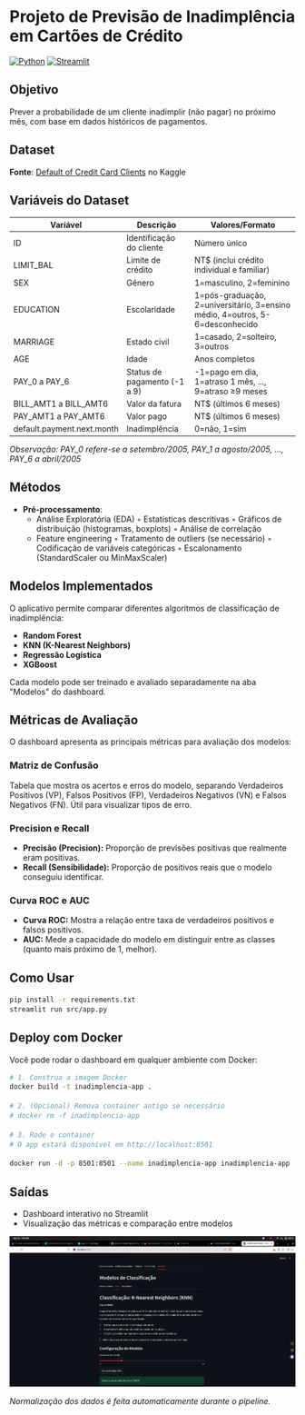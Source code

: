 # Projeto de Previsão de Inadimplência em Cartões de Crédito

[![Python](https://img.shields.io/badge/Python-3.8%2B-blue)](https://python.org)
[![Streamlit](https://img.shields.io/badge/Streamlit-App-orange)](https://streamlit.io)

## Objetivo
Prever a probabilidade de um cliente inadimplir (não pagar) no próximo mês, com base em dados históricos de pagamentos.

## Dataset
**Fonte**: [Default of Credit Card Clients](https://www.kaggle.com/datasets/uciml/default-of-credit-card-clients-dataset) no Kaggle

## Variáveis do Dataset

| Variável | Descrição | Valores/Formato |
|----------|-----------|-----------------|
| ID | Identificação do cliente | Número único |
| LIMIT_BAL | Limite de crédito | NT$ (inclui crédito individual e familiar) |
| SEX | Gênero | 1=masculino, 2=feminino |
| EDUCATION | Escolaridade | 1=pós-graduação, 2=universitário, 3=ensino médio, 4=outros, 5-6=desconhecido |
| MARRIAGE | Estado civil | 1=casado, 2=solteiro, 3=outros |
| AGE | Idade | Anos completos |
| PAY_0 a PAY_6 | Status de pagamento (-1 a 9) | -1=pago em dia, 1=atraso 1 mês, ..., 9=atraso ≥9 meses |
| BILL_AMT1 a BILL_AMT6 | Valor da fatura | NT$ (últimos 6 meses) |
| PAY_AMT1 a PAY_AMT6 | Valor pago | NT$ (últimos 6 meses) |
| default.payment.next.month | Inadimplência | 0=não, 1=sim |

*Observação: PAY_0 refere-se a setembro/2005, PAY_1 a agosto/2005, ..., PAY_6 a abril/2005*

## Métodos
- **Pré-processamento**:
  - Análise Exploratória (EDA)
    ◦ Estatísticas descritivas
    ◦ Gráficos de distribuição (histogramas, boxplots)
    ◦ Análise de correlação
  - Feature engineering
    ◦ Tratamento de outliers (se necessário)
    ◦ Codificação de variáveis categóricas
    ◦ Escalonamento (StandardScaler ou MinMaxScaler)

## Modelos Implementados

O aplicativo permite comparar diferentes algoritmos de classificação de inadimplência:
- **Random Forest**
- **KNN (K-Nearest Neighbors)**
- **Regressão Logística**
- **XGBoost**

Cada modelo pode ser treinado e avaliado separadamente na aba "Modelos" do dashboard.

## Métricas de Avaliação

O dashboard apresenta as principais métricas para avaliação dos modelos:

### Matriz de Confusão
Tabela que mostra os acertos e erros do modelo, separando Verdadeiros Positivos (VP), Falsos Positivos (FP), Verdadeiros Negativos (VN) e Falsos Negativos (FN). Útil para visualizar tipos de erro.

### Precision e Recall
- **Precisão (Precision):** Proporção de previsões positivas que realmente eram positivas.
- **Recall (Sensibilidade):** Proporção de positivos reais que o modelo conseguiu identificar.

### Curva ROC e AUC
- **Curva ROC:** Mostra a relação entre taxa de verdadeiros positivos e falsos positivos.
- **AUC:** Mede a capacidade do modelo em distinguir entre as classes (quanto mais próximo de 1, melhor).

## Como Usar
```bash
pip install -r requirements.txt
streamlit run src/app.py
```

## Deploy com Docker

Você pode rodar o dashboard em qualquer ambiente com Docker:

```bash
# 1. Construa a imagem Docker
docker build -t inadimplencia-app .

# 2. (Opcional) Remova container antigo se necessário
# docker rm -f inadimplencia-app

# 3. Rode o container
# O app estará disponível em http://localhost:8501

docker run -d -p 8501:8501 --name inadimplencia-app inadimplencia-app
```

## Saídas
- Dashboard interativo no Streamlit
- Visualização das métricas e comparação entre modelos

![Exemplo de Visualização](./src/images/image.png)

*Normalização dos dados é feita automaticamente durante o pipeline.*